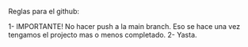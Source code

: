 Reglas para el github:

1- IMPORTANTE! No hacer push a la main branch. Eso se hace una vez tengamos el projecto mas o menos completado.
2- Yasta.

